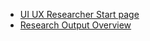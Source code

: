 - [UI UX Researcher Start page](UI-UX-Researcher-Start-page)
- [Research Output Overview](Research-Output-Overview)